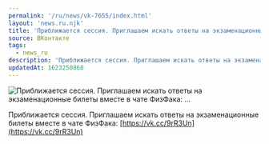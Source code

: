 ```yaml
---
permalink: '/ru/news/vk-7655/index.html'
layout: 'news.ru.njk'
title: 'Приближается сессия. Приглашаем искать ответы на экзаменационные билеты вместе в чате ФизФака: …'
source: ВКонтакте
tags:
  - news_ru
description: 'Приближается сессия. Приглашаем искать ответы на экзаменационные билеты вместе в чате ФизФака: …'
updatedAt: 1623250860
---
```

![Приближается сессия. Приглашаем искать ответы на экзаменационные билеты вместе в чате ФизФака: …](https://sun9-41.userapi.com/sun9-79/impg/3DVUx2dw4fPm0KYtQLb4kfAI4SZQlJLzn9dY5Q/L7B1lr6UtzY.jpg?size=481x352&quality=96&sign=7ac74a0248a446508f9a56a36aa1f029&c_uniq_tag=JkT0IUkY0vLwGIKqJpCgGbjLf30NoyBJbZfVkwvzQSI&type=album)

Приближается сессия. Приглашаем искать ответы на экзаменационные билеты вместе в чате ФизФака: [https://vk.cc/9rR3Un](https://vk.cc/9rR3Un)
